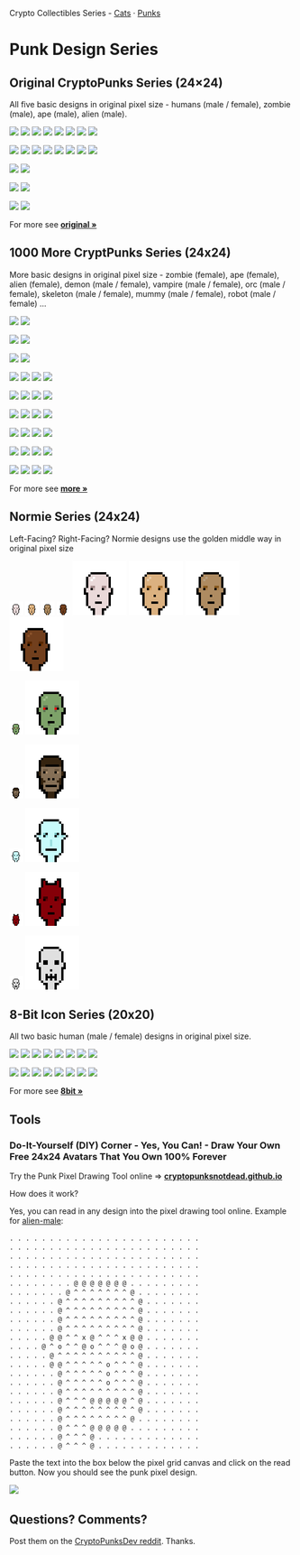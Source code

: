 Crypto Collectibles Series -
[Cats](https://github.com/cryptocopycats/design.mooncats) ·
[Punks](https://github.com/cryptopunksnotdead/design.punks)


# Punk Design Series



## Original CryptoPunks Series (24×24)

All five basic designs in original pixel size -
humans (male / female), zombie (male), ape (male), alien (male).

![](i/original_human-male_lighter.png)
![](i/original_human-male_light.png)
![](i/original_human-male_dark.png)
![](i/original_human-male_darker.png)
![](i/original_human-male_lighterx4.png)
![](i/original_human-male_lightx4.png)
![](i/original_human-male_darkx4.png)
![](i/original_human-male_darkerx4.png)


![](i/original_human-female_lighter.png)
![](i/original_human-female_light.png)
![](i/original_human-female_dark.png)
![](i/original_human-female_darker.png)
![](i/original_human-female_lighterx4.png)
![](i/original_human-female_lightx4.png)
![](i/original_human-female_darkx4.png)
![](i/original_human-female_darkerx4.png)

![](i/original_zombie-male.png)
![](i/original_zombie-malex4.png)

![](i/original_ape-male.png)
![](i/original_ape-malex4.png)

![](i/original_alien-male.png)
![](i/original_alien-malex4.png)


For more see [**original »**](original)


## 1000 More CryptPunks Series (24x24)

More basic designs in original pixel size -
zombie (female), ape (female), alien (female),
demon (male / female), vampire (male / female),
orc (male / female),
skeleton (male / female), mummy (male / female),
robot (male / female) ...


![](i/more_zombie-female.png)
![](i/more_zombie-femalex4.png)

![](i/more_ape-female.png)
![](i/more_ape-femalex4.png)

![](i/more_alien-female.png)
![](i/more_alien-femalex4.png)

![](i/more_demon-male.png)
![](i/more_demon-female.png)
![](i/more_demon-malex4.png)
![](i/more_demon-femalex4.png)

![](i/more_vampire-male.png)
![](i/more_vampire-female.png)
![](i/more_vampire-malex4.png)
![](i/more_vampire-femalex4.png)


![](i/more_orc-male.png)
![](i/more_orc-female.png)
![](i/more_orc-malex4.png)
![](i/more_orc-femalex4.png)

![](i/more_skeleton-male.png)
![](i/more_skeleton-female.png)
![](i/more_skeleton-malex4.png)
![](i/more_skeleton-femalex4.png)

![](i/more_mummy-male.png)
![](i/more_mummy-female.png)
![](i/more_mummy-malex4.png)
![](i/more_mummy-femalex4.png)

![](i/more_robot-male.png)
![](i/more_robot-female.png)
![](i/more_robot-malex4.png)
![](i/more_robot-femalex4.png)


For more see [**more »**](more)



## Normie Series (24x24)

Left-Facing? Right-Facing? Normie designs use
the golden middle way in original pixel size

![](i/normie_human-male_lighter.png)
![](i/normie_human-male_light.png)
![](i/normie_human-male_dark.png)
![](i/normie_human-male_darker.png)
![](i/normie_human-male_lighterx4.png)
![](i/normie_human-male_lightx4.png)
![](i/normie_human-male_darkx4.png)
![](i/normie_human-male_darkerx4.png)

![](i/normie_zombie-male.png)
![](i/normie_zombie-malex4.png)

![](i/normie_ape-male.png)
![](i/normie_ape-malex4.png)

![](i/normie_alien-male.png)
![](i/normie_alien-malex4.png)

![](i/normie_demon-male.png)
![](i/normie_demon-malex4.png)

![](i/normie_skeleton-male.png)
![](i/normie_skeleton-malex4.png)




## 8-Bit Icon Series (20x20)

All two basic human (male / female) designs in original pixel size.

![](i/8bit_male_lighter.png)
![](i/8bit_male_light.png)
![](i/8bit_male_dark.png)
![](i/8bit_male_darker.png)
![](i/8bit_male_lighterx4.png)
![](i/8bit_male_lightx4.png)
![](i/8bit_male_darkx4.png)
![](i/8bit_male_darkerx4.png)


![](i/8bit_female_lighter.png)
![](i/8bit_female_light.png)
![](i/8bit_female_dark.png)
![](i/8bit_female_darker.png)
![](i/8bit_female_lighterx4.png)
![](i/8bit_female_lightx4.png)
![](i/8bit_female_darkx4.png)
![](i/8bit_female_darkerx4.png)




For more see [**8bit »**](8bit)






## Tools

###  Do-It-Yourself (DIY) Corner - Yes, You Can! - Draw Your Own Free 24x24 Avatars That You Own 100% Forever

Try the Punk Pixel Drawing Tool online
=> [**cryptopunksnotdead.github.io**](https://cryptopunksnotdead.github.io/)

How does it work?

Yes, you can read in any design into the pixel drawing tool online.
Example for [alien-male](original/alien-male.txt):

```
. . . . . . . . . . . . . . . . . . . . . . . .
. . . . . . . . . . . . . . . . . . . . . . . .
. . . . . . . . . . . . . . . . . . . . . . . .
. . . . . . . . . . . . . . . . . . . . . . . .
. . . . . . . . . . . . . . . . . . . . . . . .
. . . . . . . . @ @ @ @ @ @ @ . . . . . . . . .
. . . . . . . @ ^ ^ ^ ^ ^ ^ ^ @ . . . . . . . .
. . . . . . @ ^ ^ ^ ^ ^ ^ ^ ^ ^ @ . . . . . . .
. . . . . . @ ^ ^ ^ ^ ^ ^ ^ ^ ^ @ . . . . . . .
. . . . . . @ ^ ^ ^ ^ ^ ^ ^ ^ ^ @ . . . . . . .
. . . . . . @ ^ ^ ^ ^ ^ ^ ^ ^ ^ @ . . . . . . .
. . . . . @ @ ^ ^ x @ ^ ^ ^ x @ @ . . . . . . .
. . . . @ ^ o ^ ^ @ o ^ ^ ^ @ o @ . . . . . . .
. . . . . @ ^ ^ ^ ^ ^ ^ ^ ^ ^ ^ @ . . . . . . .
. . . . . @ @ ^ ^ ^ ^ ^ o ^ ^ ^ @ . . . . . . .
. . . . . . @ ^ ^ ^ ^ ^ o ^ ^ ^ @ . . . . . . .
. . . . . . @ ^ ^ ^ ^ ^ o ^ ^ ^ @ . . . . . . .
. . . . . . @ ^ ^ ^ ^ ^ ^ ^ ^ ^ @ . . . . . . .
. . . . . . @ ^ ^ ^ @ @ @ @ @ ^ @ . . . . . . .
. . . . . . @ ^ ^ ^ ^ ^ ^ ^ ^ ^ @ . . . . . . .
. . . . . . @ ^ ^ ^ ^ ^ ^ ^ ^ @ . . . . . . . .
. . . . . . @ ^ ^ ^ @ @ @ @ @ . . . . . . . . .
. . . . . . @ ^ ^ ^ @ . . . . . . . . . . . . .
. . . . . . @ ^ ^ ^ @ . . . . . . . . . . . . .
```

Paste the text into the box below the pixel grid canvas and click on the read button.
Now you should see the punk pixel design.


![](i/pixel-alien-male.png)



## Questions? Comments?

Post them on the [CryptoPunksDev reddit](https://old.reddit.com/r/CryptoPunksDev). Thanks.